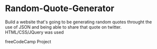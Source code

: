 # Random-Quote-Generator
Build a website that's going to be generating random quotes throught the use of JSON and being able to share that quote on twitter. HTML/CSS/JQuery was used

freeCodeCamp Project
